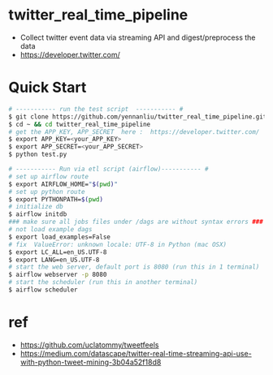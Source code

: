 # twitter_real_time_pipeline

* Collect twitter event data via streaming API and digest/preprocess the data 
* https://developer.twitter.com/

# Quick Start

```bash 
# ----------- run the test script  ----------- # 
$ git clone https://github.com/yennanliu/twitter_real_time_pipeline.git
$ cd ~ && cd twitter_real_time_pipeline
# get the APP_KEY, APP_SECRET  here :  https://developer.twitter.com/
$ export APP_KEY=<your_APP_KEY> 
$ export APP_SECRET=<your_APP_SECRET>
$ python test.py 
``` 

```bash 
# ----------- Run via etl script (airflow)----------- # 
# set up airflow route 
$ export AIRFLOW_HOME="$(pwd)"
# set up python route 
$ export PYTHONPATH=$(pwd) 
# initialize db 
$ airflow initdb
### make sure all jobs files under /dags are without syntax errors ### 
# not load example dags 
$ export load_examples=False
# fix  ValueError: unknown locale: UTF-8 in Python (mac OSX)
$ export LC_ALL=en_US.UTF-8
$ export LANG=en_US.UTF-8
# start the web server, default port is 8080 (run this in 1 terminal)
$ airflow webserver -p 8080
# start the scheduler (run this in another terminal)
$ airflow scheduler

```


# ref 
* https://github.com/uclatommy/tweetfeels
* https://medium.com/datascape/twitter-real-time-streaming-api-use-with-python-tweet-mining-3b04a52f18d8


